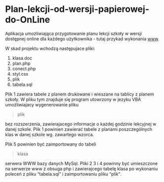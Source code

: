 # Plan-lekcji-od-wersji-papierowej-do-OnLine

<p>
Aplikacja umożliwiająca przygotowanie planu lekcji szkoły 
w wersji dostępnej online dla każdego użytkownika - tutaj przykad wykonania <a href="http://www.nuke.2lo.wlodawa.pl/plan.php" target="_blank">www</a>.
</p>


<p>

W skad projektu wchodzą następujace pliki:
</p>

<ol>
<li> klasa.doc</li>
<li> plan.php</li>
<li> conect.php</li>
<li> styl.css</li>
<li> plik</li>
<li>tabela.sql</li>
</ol>

<p>
Plik 1 zawiera tabele z planem drukowane i wieszane na tablicy z planem szkoły.
W pliku tym znajduje się program utowrzony w jezyku VBA umożliwiajacy wygenerowanie pliku
<blockquote>
    plik
</blockquote> bez rozszerzenia, zawierajacego informacje o każdej godzinie 
lekcyjnej w danej szkole.
Plik 1 powinien zawierać tabele z planami poszczególnych klas w danej szkole wg. zawartego 
wzorca.
</p>


<p>
Plik 5 powinien być zaimportowany do tabeli <blockquote>
                                                klasa
                                            </blockquote> serwera WWW bazy danych MySql.
Pliki 2 3 i 4 powinny być umieszczone na serwerze www z obsuga php i 
zawierajcego tabelę klasa po wykonaniu poleceń
z pliku <q>tabela.sql</q> i zaimportowaniu pliku <q>plik</q>.
</p>
